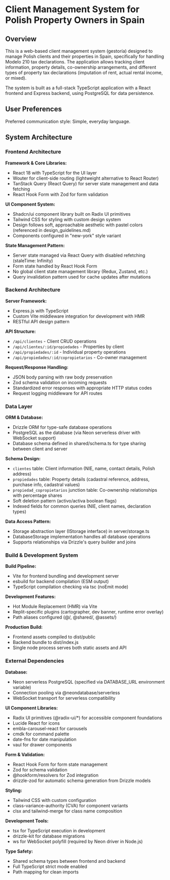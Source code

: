 # Client Management System for Polish Property Owners in Spain

## Overview

This is a web-based client management system (gestoría) designed to manage Polish clients and their properties in Spain, specifically for handling Modelo 210 tax declarations. The application allows tracking client information, property details, co-ownership arrangements, and different types of property tax declarations (imputation of rent, actual rental income, or mixed).

The system is built as a full-stack TypeScript application with a React frontend and Express backend, using PostgreSQL for data persistence.

## User Preferences

Preferred communication style: Simple, everyday language.

## System Architecture

### Frontend Architecture

**Framework & Core Libraries:**
- React 18 with TypeScript for the UI layer
- Wouter for client-side routing (lightweight alternative to React Router)
- TanStack Query (React Query) for server state management and data fetching
- React Hook Form with Zod for form validation

**UI Component System:**
- Shadcn/ui component library built on Radix UI primitives
- Tailwind CSS for styling with custom design system
- Design follows soft, approachable aesthetic with pastel colors (referenced in design_guidelines.md)
- Components configured in "new-york" style variant

**State Management Pattern:**
- Server state managed via React Query with disabled refetching (staleTime: Infinity)
- Form state handled by React Hook Form
- No global client state management library (Redux, Zustand, etc.)
- Query invalidation pattern used for cache updates after mutations

### Backend Architecture

**Server Framework:**
- Express.js with TypeScript
- Custom Vite middleware integration for development with HMR
- RESTful API design pattern

**API Structure:**
- `/api/clientes` - Client CRUD operations
- `/api/clientes/:id/propiedades` - Properties by client
- `/api/propiedades/:id` - Individual property operations
- `/api/propiedades/:id/copropietarios` - Co-owner management

**Request/Response Handling:**
- JSON body parsing with raw body preservation
- Zod schema validation on incoming requests
- Standardized error responses with appropriate HTTP status codes
- Request logging middleware for API routes

### Data Layer

**ORM & Database:**
- Drizzle ORM for type-safe database operations
- PostgreSQL as the database (via Neon serverless driver with WebSocket support)
- Database schema defined in shared/schema.ts for type sharing between client and server

**Schema Design:**
- `clientes` table: Client information (NIE, name, contact details, Polish address)
- `propiedades` table: Property details (cadastral reference, address, purchase info, cadastral values)
- `propiedad_copropietarios` junction table: Co-ownership relationships with percentage shares
- Soft deletion pattern (activo/activa boolean flags)
- Indexed fields for common queries (NIE, client names, declaration types)

**Data Access Pattern:**
- Storage abstraction layer (IStorage interface) in server/storage.ts
- DatabaseStorage implementation handles all database operations
- Supports relationships via Drizzle's query builder and joins

### Build & Development System

**Build Pipeline:**
- Vite for frontend bundling and development server
- esbuild for backend compilation (ESM output)
- TypeScript compilation checking via tsc (noEmit mode)

**Development Features:**
- Hot Module Replacement (HMR) via Vite
- Replit-specific plugins (cartographer, dev banner, runtime error overlay)
- Path aliases configured (@/, @shared/, @assets/)

**Production Build:**
- Frontend assets compiled to dist/public
- Backend bundle to dist/index.js
- Single node process serves both static assets and API

### External Dependencies

**Database:**
- Neon serverless PostgreSQL (specified via DATABASE_URL environment variable)
- Connection pooling via @neondatabase/serverless
- WebSocket transport for serverless compatibility

**UI Component Libraries:**
- Radix UI primitives (@radix-ui/*) for accessible component foundations
- Lucide React for icons
- embla-carousel-react for carousels
- cmdk for command palette
- date-fns for date manipulation
- vaul for drawer components

**Form & Validation:**
- React Hook Form for form state management
- Zod for schema validation
- @hookform/resolvers for Zod integration
- drizzle-zod for automatic schema generation from Drizzle models

**Styling:**
- Tailwind CSS with custom configuration
- class-variance-authority (CVA) for component variants
- clsx and tailwind-merge for class name composition

**Development Tools:**
- tsx for TypeScript execution in development
- drizzle-kit for database migrations
- ws for WebSocket polyfill (required by Neon driver in Node.js)

**Type Safety:**
- Shared schema types between frontend and backend
- Full TypeScript strict mode enabled
- Path mapping for clean imports